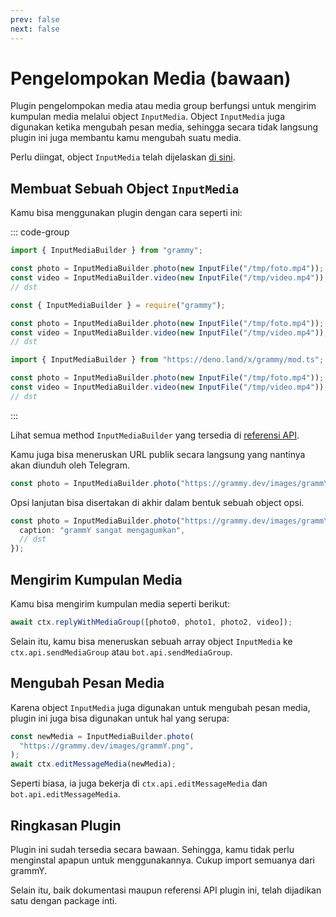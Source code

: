 ```yaml
---
prev: false
next: false
---
```


# Pengelompokan Media (bawaan)

Plugin pengelompokan media atau media group berfungsi untuk mengirim kumpulan media melalui object `InputMedia`.
Object `InputMedia` juga digunakan ketika mengubah pesan media, sehingga secara tidak langsung plugin ini juga membantu kamu mengubah suatu media.

Perlu diingat, object `InputMedia` telah dijelaskan [di sini](https://core.telegram.org/bots/api#inputmedia).

## Membuat Sebuah Object `InputMedia`

Kamu bisa menggunakan plugin dengan cara seperti ini:

::: code-group

```ts [TypeScript]
import { InputMediaBuilder } from "grammy";

const photo = InputMediaBuilder.photo(new InputFile("/tmp/foto.mp4"));
const video = InputMediaBuilder.video(new InputFile("/tmp/video.mp4"));
// dst
```

```js [JavaScript]
const { InputMediaBuilder } = require("grammy");

const photo = InputMediaBuilder.photo(new InputFile("/tmp/foto.mp4"));
const video = InputMediaBuilder.video(new InputFile("/tmp/video.mp4"));
// dst
```

```ts [Deno]
import { InputMediaBuilder } from "https://deno.land/x/grammy/mod.ts";

const photo = InputMediaBuilder.photo(new InputFile("/tmp/foto.mp4"));
const video = InputMediaBuilder.video(new InputFile("/tmp/video.mp4"));
// dst
```

:::

Lihat semua method `InputMediaBuilder` yang tersedia di [referensi API](/ref/core/inputmediabuilder).

Kamu juga bisa meneruskan URL publik secara langsung yang nantinya akan diunduh oleh Telegram.

```ts
const photo = InputMediaBuilder.photo("https://grammy.dev/images/grammY.png");
```

Opsi lanjutan bisa disertakan di akhir dalam bentuk sebuah object opsi.

```ts
const photo = InputMediaBuilder.photo("https://grammy.dev/images/grammY.png", {
  caption: "grammY sangat mengagumkan",
  // dst
});
```

## Mengirim Kumpulan Media

Kamu bisa mengirim kumpulan media seperti berikut:

```ts
await ctx.replyWithMediaGroup([photo0, photo1, photo2, video]);
```

Selain itu, kamu bisa meneruskan sebuah array object `InputMedia` ke `ctx.api.sendMediaGroup` atau `bot.api.sendMediaGroup`.

## Mengubah Pesan Media

Karena object `InputMedia` juga digunakan untuk mengubah pesan media, plugin ini juga bisa digunakan untuk hal yang serupa:

```ts
const newMedia = InputMediaBuilder.photo(
  "https://grammy.dev/images/grammY.png",
);
await ctx.editMessageMedia(newMedia);
```

Seperti biasa, ia juga bekerja di `ctx.api.editMessageMedia` dan `bot.api.editMessageMedia`.

## Ringkasan Plugin

Plugin ini sudah tersedia secara bawaan.
Sehingga, kamu tidak perlu menginstal apapun untuk menggunakannya.
Cukup import semuanya dari grammY.

Selain itu, baik dokumentasi maupun referensi API plugin ini, telah dijadikan satu dengan package inti.

